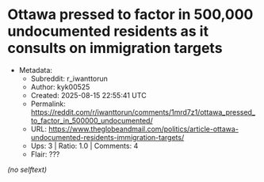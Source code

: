 # Ottawa pressed to factor in 500,000 undocumented residents as it consults on immigration targets

- Metadata:
  - Subreddit: r_iwanttorun
  - Author: kyk00525
  - Created: 2025-08-15 22:55:41 UTC
  - Permalink: https://reddit.com/r/iwanttorun/comments/1mrd7z1/ottawa_pressed_to_factor_in_500000_undocumented/
  - URL: https://www.theglobeandmail.com/politics/article-ottawa-undocumented-residents-immigration-targets/
  - Ups: 3 | Ratio: 1.0 | Comments: 4
  - Flair: ???

_(no selftext)_
